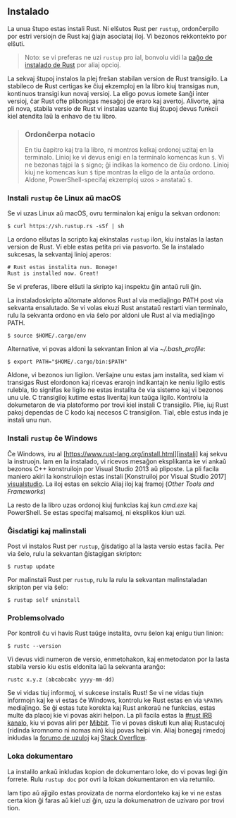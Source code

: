 ## Instalado

La unua ŝtupo estas instali Rust. Ni elŝutos Rust per `rustup`, ordonĉerpilo por
estri versiojn de Rust kaj ĝiajn asociataj iloj. Vi bezonos rekkontekto por
elŝuti.

> Noto: se vi preferas ne uzi `rustup` pro ial, bonvolu vidi la [paĝo de
> instalado de Rust](https://www.rust-lang.org/install.html) por aliaj opcioj.

La sekvaj ŝtupoj instalos la plej freŝan stabilan version de Rust transigilo.
La stabileco de Rust certigas ke ĉiuj ekzemploj en la libro kiuj transigas nun,
kontinuos transigi kun novaj versioj. La eligo povus iomete ŝanĝi inter versioj,
ĉar Rust ofte plibonigas mesaĝoj de eraro kaj avertoj. Alivorte, ajna pli nova,
stabila versio de Rust vi instalas uzante tiuj ŝtupoj devus funkcii kiel
atendita laŭ la enhavo de tiu libro.

> ### Ordonĉerpa notacio
>
> En tiu ĉapitro kaj tra la libro, ni montros kelkaj ordonoj uzitaj en
> la terminalo.  Linioj ke vi devus enigi en la terminalo komencas kun `$`. Vi
> ne bezonas tajpi la `$` signo; ĝi indikas la komenco de ĉiu ordono. Linioj
> kiuj ne komencas kun `$` tipe montras la eligo de la antaŭa ordono. Aldone,
> PowerShell-specifaj ekzemploj uzos `>` anstataŭ `$`.

### Instali `rustup` ĉe Linux aŭ macOS

Se vi uzas Linux aŭ macOS, ovru terminalon kaj enigu la sekvan ordonon:


```text
$ curl https://sh.rustup.rs -sSf | sh
```

La ordono elŝutas la scripto kaj ekinstalas `rustup` ilon, kiu instalas la
lastan version de Rust. Vi eble estas petita pri via pasvorto. Se la instalado
sukcesas, la sekvantaj linioj aperos:

```text
# Rust estas instalita nun. Bonege!
Rust is installed now. Great!
```

Se vi preferas, libere elŝuti la skripto kaj inspektu ĝin antaŭ ruli ĝin.

La instaladoskripto aŭtomate aldonos Rust al via mediaĵingo PATH post
via sekvanta ensalutado. Se vi volas ekuzi Rust anstataŭ restarti vian
terminalo, rulu la sekvanta ordono en via ŝelo por aldoni ule Rust al
via mediaĵingo PATH.

```text
$ source $HOME/.cargo/env
```

Alternative, vi povas aldoni la sekvantan linion al via *~/.bash_profile*:

```text
$ export PATH="$HOME/.cargo/bin:$PATH"
```

Aldone, vi bezonos iun ligilon. Verŝajne unu estas jam instalita, sed kiam vi
transigas Rust elordonon kaj ricevas erarojn indikantajn ke neniu ligilo estis
rulebla, tio signifas ke ligilo ne estas instalita ĉe via sistemo kaj vi
bezonos unu ule. C transigiloj kutime estas liveritaj kun taŭga ligilo. Kontrolu
la dokumetaron de via platoformo por trovi kiel instali C transigilo. Plie, iuj
Rust pakoj dependas de C kodo kaj necesos C transigilon. Tial, eble estus inda
je instali unu nun.

### Instali `rustup` ĉe Windows

Ĉe Windows, iru al [https://www.rust-lang.org/install.html][instali] kaj sekvu
la instruojn. Iam en la instalado, vi ricevos mesaĝon eksplikanta ke vi ankaŭ
bezonos C++ konstruilojn por Visual Studio 2013 aŭ pliposte. La pli facila
maniero akiri la konstruilojn estas instali [Konstruiloj por Visual Studio 2017]
[visualstudio]. La iloj estas en sekcio Aliaj iloj kaj framoj (*Other Tools and
Frameworks*)

[install]: https://www.rust-lang.org/install.html
[visualstudio]: https://www.visualstudio.com/downloads/

La resto de la libro uzas ordonoj kiuj funkcias kaj kun *cmd.exe* kaj
PowerShell. Se estas specifaj malsamoj, ni eksplikos kiun uzi.

### Ĝisdatigi kaj malinstali

Post vi instalos Rust per `rustup`, ĝisdatigo al la lasta versio estas facila.
Per via ŝelo, rulu la sekvantan ĝistagigan skripton:

```text
$ rustup update
```

Por malinstali Rust per `rustup`, rulu la rulu la sekvantan malinstaladan
skripton per via ŝelo:

```text
$ rustup self uninstall
```

### Problemsolvado

Por kontroli ĉu vi havis Rust taŭge instalita, ovru ŝelon kaj enigu tiun linion:

```text
$ rustc --version
```

Vi devus vidi numeron de versio, enmetohakon, kaj enmetodaton por la lasta
stabila versio kiu estis eldonita laŭ la sekvanta aranĝo:

```text
rustc x.y.z (abcabcabc yyyy-mm-dd)
```

Se vi vidas tiuj informoj, vi sukcese instalis Rust! Se vi ne vidas tiujn
informojn kaj ke vi estas ĉe Windows, kontrolu ke Rust estas en via `%PATH%`
mediaĵingo. Se ĝi estas tute korekta kaj Rust ankoraŭ ne funkcias, estas multe
da placoj kie vi povas akiri helpon. La pli facila estas la [#rust IRB kanalo][
irc]<!-- ignoru -->, kiu vi povas aliri per [Mibbit][mibbit]. Tie vi povas
diskuti kun aliaj Rustaculoj (ridinda kromnomo ni nomas nin) kiuj povas helpi
vin. Aliaj bonegaj rimedoj inkludas la [forumo de uzuloj][uzuloj] kaj
[Stack Overflow][stackoverflow].

[irc]: irc://irc.mozilla.org/#rust
[mibbit]: http://chat.mibbit.com/?server=irc.mozilla.org&channel=%23rust
[uzuloj]: https://users.rust-lang.org/
[stackoverflow]: http://stackoverflow.com/questions/tagged/rust

### Loka dokumentaro

La instalilo ankaŭ inkludas kopion de dokumentaro loke, do vi povas legi ĝin
forrete. Rulu `rustup doc` por ovri la lokan dokumentaron en via retumilo.

Iam tipo aŭ aĵigilo estas provizata de norma elordonteko kaj ke vi ne estas
certa kion ĝi faras aŭ kiel uzi ĝin, uzu la dokumenatron de uzivaro por trovi
tion.
